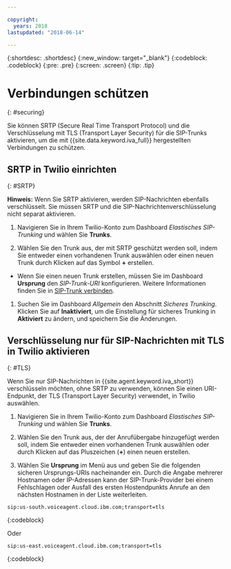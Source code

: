 ```yaml
---

copyright:
  years: 2018
lastupdated: "2018-06-14"

---
```


{:shortdesc: .shortdesc}
{:new_window: target="_blank"}
{:codeblock: .codeblock}
{:pre: .pre}
{:screen: .screen}
{:tip: .tip}


# Verbindungen schützen
{: #securing}

Sie können SRTP (Secure Real Time Transport Protocol) und die Verschlüsselung mit TLS (Transport Layer Security) für die SIP-Trunks aktivieren, um die mit {{site.data.keyword.iva_full}} hergestellten Verbindungen zu schützen.

## SRTP in Twilio einrichten
{: #SRTP}

**Hinweis:** Wenn Sie SRTP aktivieren, werden SIP-Nachrichten ebenfalls verschlüsselt. Sie müssen SRTP und die SIP-Nachrichtenverschlüsselung nicht separat aktivieren.

1. Navigieren Sie in Ihrem Twilio-Konto zum Dashboard _Elastisches SIP-Trunking_ und wählen Sie **Trunks**.

1. Wählen Sie den Trunk aus, der mit SRTP geschützt werden soll, indem Sie entweder einen vorhandenen Trunk auswählen oder einen neuen Trunk durch Klicken auf das Symbol **+** erstellen.

  * Wenn Sie einen neuen Trunk erstellen, müssen Sie im Dashboard **Ursprung** den _SIP-Trunk-URI_ konfigurieren.  Weitere Informationen finden Sie in [SIP-Trunk verbinden](connect-SIP.html).

1. Suchen Sie im Dashboard _Allgemein_ den Abschnitt _Sicheres Trunking_. Klicken Sie auf **Inaktiviert**, um die Einstellung für sicheres Trunking in **Aktiviert** zu ändern, und speichern Sie die Änderungen.

## Verschlüsselung nur für SIP-Nachrichten mit TLS in Twilio aktivieren
{: #TLS}

Wenn Sie nur SIP-Nachrichten in {{site.agent.keyword.iva_short}} verschlüsseln möchten, ohne SRTP zu verwenden, können Sie einen URI-Endpunkt, der TLS (Transport Layer Security) verwendet, in Twilio auswählen.

1. Navigieren Sie in Ihrem Twilio-Konto zum Dashboard _Elastisches SIP-Trunking_ und wählen Sie **Trunks**.

1. Wählen Sie den Trunk aus, der der Anrufübergabe hinzugefügt werden soll, indem Sie entweder einen vorhandenen Trunk auswählen oder durch Klicken auf das Pluszeichen (**+**) einen neuen erstellen.

1. Wählen Sie **Ursprung** im Menü aus und geben Sie die folgenden sicheren Ursprungs-URIs nacheinander ein. Durch die Angabe mehrerer Hostnamen oder IP-Adressen kann der SIP-Trunk-Provider bei einem Fehlschlagen oder Ausfall des ersten Hostendpunkts Anrufe an den nächsten Hostnamen in der Liste weiterleiten.

```
sip:us-south.voiceagent.cloud.ibm.com;transport=tls
```
{:codeblock}

Oder

```
sip:us-east.voiceagent.cloud.ibm.com;transport=tls
```
{:codeblock}
